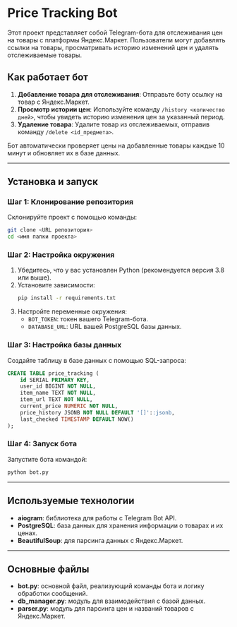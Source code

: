 
# Price Tracking Bot

Этот проект представляет собой Telegram-бота для отслеживания цен на товары с платформы Яндекс.Маркет. Пользователи могут добавлять ссылки на товары, просматривать историю изменений цен и удалять отслеживаемые товары.

## Как работает бот

1. **Добавление товара для отслеживания**: Отправьте боту ссылку на товар с Яндекс.Маркет.
2. **Просмотр истории цен**: Используйте команду `/history <количество дней>`, чтобы увидеть историю изменения цен за указанный период.
3. **Удаление товара**: Удалите товар из отслеживаемых, отправив команду `/delete <id_предмета>`.

Бот автоматически проверяет цены на добавленные товары каждые 10 минут и обновляет их в базе данных.

---

## Установка и запуск

### Шаг 1: Клонирование репозитория

Склонируйте проект с помощью команды:

```bash
git clone <URL репозитория>
cd <имя папки проекта>
```

### Шаг 2: Настройка окружения

1. Убедитесь, что у вас установлен Python (рекомендуется версия 3.8 или выше).
2. Установите зависимости:
   ```bash
   pip install -r requirements.txt
   ```
3. Настройте переменные окружения:
   - `BOT_TOKEN`: токен вашего Telegram-бота.
   - `DATABASE_URL`: URL вашей PostgreSQL базы данных.

### Шаг 3: Настройка базы данных

Создайте таблицу в базе данных с помощью SQL-запроса:

```sql
CREATE TABLE price_tracking (
    id SERIAL PRIMARY KEY,
    user_id BIGINT NOT NULL,
    item_name TEXT NOT NULL,
    item_url TEXT NOT NULL,
    current_price NUMERIC NOT NULL,
    price_history JSONB NOT NULL DEFAULT '[]'::jsonb,
    last_checked TIMESTAMP DEFAULT NOW()
);
```

### Шаг 4: Запуск бота

Запустите бота командой:

```bash
python bot.py
```

---

## Используемые технологии

- **aiogram**: библиотека для работы с Telegram Bot API.
- **PostgreSQL**: база данных для хранения информации о товарах и их ценах.
- **BeautifulSoup**: для парсинга данных с Яндекс.Маркет.

---

## Основные файлы

- **bot.py**: основной файл, реализующий команды бота и логику обработки сообщений.
- **db_manager.py**: модуль для взаимодействия с базой данных.
- **parser.py**: модуль для парсинга цен и названий товаров с Яндекс.Маркет.

